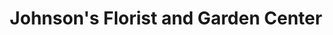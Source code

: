 ---
title: "Johnson's Florist and Garden Center"
url: /kensington/johnsons-florist-and-garden-center/
shop: Garten-Center
---
